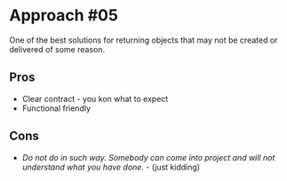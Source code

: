 # Approach #05

One of the best solutions for returning objects that may not be created or delivered of some reason.

## Pros
* Clear contract - you kon what to expect
* Functional friendly 

## Cons
* _Do not do in such way. Somebody can come into project and will not understand what you have done._ - (just kidding)

